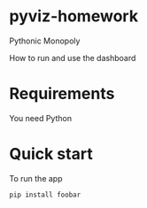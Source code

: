 # pyviz-homework

Pythonic Monopoly

How to run and use the dashboard

# Requirements

You need Python

# Quick start

To run the app

```bash
pip install foobar
```


